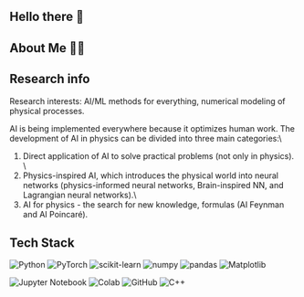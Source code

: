 ## Hello there 👋


  
  
  ## About Me 👩‍💼


  

## Research info
Research interests: AI/ML methods for everything, numerical modeling of physical processes.

AI is being implemented everywhere because it optimizes human work. The development of AI in physics can be divided into three main categories:\
1. Direct application of AI to solve practical problems (not only in physics). \
2. Physics-inspired AI, which introduces the physical world into neural networks (physics-informed neural networks, Brain-inspired NN, and Lagrangian neural networks).\
3.  AI for physics - the search for new knowledge, formulas (AI Feynman and AI Poincaré).


## Tech Stack 
![Python](https://img.shields.io/badge/Python-FFD43B?style=for-the-badge&logo=python&logoColor=blue)
![PyTorch](https://img.shields.io/badge/PyTorch-%23EE4C2C.svg?style=for-the-badge&logo=PyTorch&logoColor=white)
![scikit-learn](https://img.shields.io/badge/scikit--learn-%23F7931E.svg?style=for-the-badge&logo=scikit-learn&logoColor=white)
![numpy](https://img.shields.io/badge/Numpy-777BB4?style=for-the-badge&logo=numpy&logoColor=white)
![pandas](https://img.shields.io/badge/Pandas-2C2D72?style=for-the-badge&logo=pandas&logoColor=white)
![Matplotlib](https://img.shields.io/badge/Matplotlib-%23ffffff.svg?style=for-the-badge&logo=Matplotlib&logoColor=black)


![Jupyter Notebook](https://img.shields.io/badge/jupyter-%23FA0F00.svg?style=for-the-badge&logo=jupyter&logoColor=white)
![Colab](https://img.shields.io/badge/google_colab-F9AB00?style=for-the-badge&logo=google-colab&logoColor=white)
![GitHub](https://img.shields.io/badge/GitHub-100000?style=for-the-badge&logo=github&logoColor=white)
![C++](https://img.shields.io/badge/c++-%2300599C.svg?style=for-the-badge&logo=c%2B%2B&logoColor=white)

